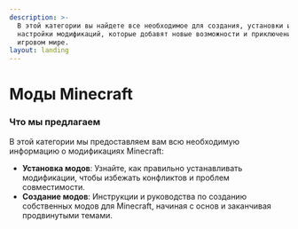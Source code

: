 ```yaml
---
description: >-
  В этой категории вы найдете все необходимое для создания, установки и
  настройки модификаций, которые добавят новые возможности и приключения в вашем
  игровом мире.
layout: landing
---
```


# Моды Minecraft

### Что мы предлагаем

В этой категории мы предоставляем вам всю необходимую информацию о модификациях Minecraft:

* **Установка модов**: Узнайте, как правильно устанавливать модификации, чтобы избежать конфликтов и проблем совместимости.
* **Создание модов**: Инструкции и руководства по созданию собственных модов для Minecraft, начиная с основ и заканчивая продвинутыми темами.
